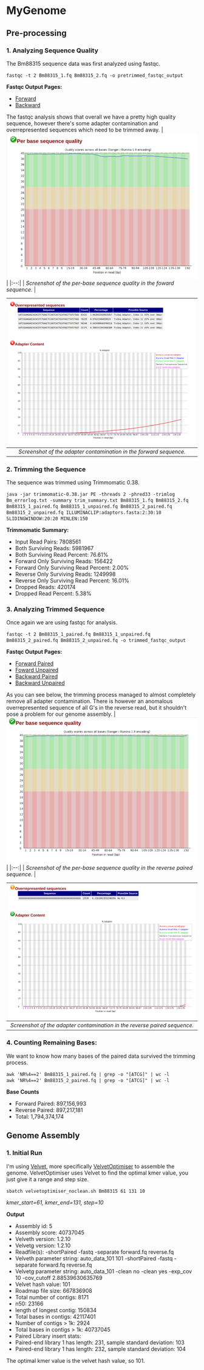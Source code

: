 # MyGenome
## Pre-processing
### 1. Analyzing Sequence Quality
The Bm88315 sequence data was first analyzed using fastqc.
```
fastqc -t 2 Bm88315_1.fq Bm88315_2.fq -o pretrimmed_fastqc_output
```
**Fastqc Output Pages:**
* [Forward](https://wkamp.github.io/MyGenome/data/fastqc_output/pretrimmed_Bm88315_1_fastqc.html)
* [Backward](https://wkamp.github.io/MyGenome/data/fastqc_output/pretrimmed_Bm88315_2_fastqc.html)

The fastqc analysis shows that overall we have a pretty high quality sequence, however there's some adapter contamination and overrepresented sequences which need to be trimmed away.
| ![Per-base sequence quality in the foward sequence](data/fastqc_output/pretrimmed_forward_quality.png) | 
|:--:| 
| *Screenshot of the per-base sequence quality in the foward sequence.* |

| ![Forward adapter contamination](data/fastqc_output/pretimmed_forward_adapter.png) | 
|:--:| 
| *Screenshot of the adapter contamination in the forward sequence.* |

### 2. Trimming the Sequence
The sequence was trimmed using Trimmomatic 0.38.
```
java -jar trimmomatic-0.38.jar PE -threads 2 -phred33 -trimlog Bm_errorlog.txt -summary trim_summary.txt Bm88315_1.fq Bm88315_2.fq Bm88315_1_paired.fq Bm88315_1_unpaired.fq Bm88315_2_paired.fq Bm88315_2_unpaired.fq ILLUMINACLIP:adaptors.fasta:2:30:10 SLIDINGWINDOW:20:20 MINLEN:150
```
**Trimmomatic Summary:**
* Input Read Pairs: 7808561
* Both Surviving Reads: 5981967
* Both Surviving Read Percent: 76.61%
* Forward Only Surviving Reads: 156422
* Forward Only Surviving Read Percent: 2.00%
* Reverse Only Surviving Reads: 1249998
* Reverse Only Surviving Read Percent: 16.01%
* Dropped Reads: 420174
* Dropped Read Percent: 5.38%

### 3. Analyzing Trimmed Sequence
Once again we are using fastqc for analysis.
```
fastqc -t 2 Bm88315_1_paired.fq Bm88315_1_unpaired.fq Bm88315_2_paired.fq Bm88315_2_unpaired.fq -o trimmed_fastqc_output
```
**Fastqc Output Pages:**
* [Forward Paired](https://wkamp.github.io/MyGenome/data/fastqc_output/trimmed_Bm88315_1_paired_fastqc.html)
* [Foward Unpaired](https://wkamp.github.io/MyGenome/data/fastqc_output/trimmed_Bm88315_1_unpaired_fastqc.html)
* [Backward Paired](https://wkamp.github.io/MyGenome/data/fastqc_output/trimmed_Bm88315_2_paired_fastqc.html)
* [Backward Unpaired](https://wkamp.github.io/MyGenome/data/fastqc_output/trimmed_Bm88315_2_unpaired_fastqc.html)

As you can see below, the trimming process managed to almost completely remove all adapter contamination. There is however an anomalous overrepresented sequence of all G's in the reverse read, but it shouldn't pose a problem for our genome assembly. 
| ![Per-base sequence quality in the reverse paired sequence](data/fastqc_output/trimmed_reverse_paired_quality.png) | 
|:--:| 
| *Screenshot of the per-base sequence quality in the reverse paired sequence.* |

| ![adapter contamination in the reverse paired sequence](data/fastqc_output/trimmed_reverse_paired_adapter.png) | 
|:--:| 
| *Screenshot of the adapter contamination in the reverse paired sequence.* |

### 4. Counting Remaining Bases:
We want to know how many bases of the paired data survived the trimming process.
```
awk 'NR%4==2' Bm88315_1_paired.fq | grep -o "[ATCG]" | wc -l
awk 'NR%4==2' Bm88315_2_paired.fq | grep -o "[ATCG]" | wc -l
```
**Base Counts**
* Forward Paired: 897,156,993 
* Reverse Paired: 897,217,181
* Total: 1,794,374,174

## Genome Assembly
### 1. Initial Run
I'm using [Velvet](https://en.wikipedia.org/wiki/Velvet_assembler), more specifically [VelvetOptimiser](https://github.com/tseemann/VelvetOptimiser/tree/master) to assemble the genome. VelvetOptimiser uses Velvet to find the optimal kmer value, you just give it a range and step size.
```
sbatch velvetoptimiser_noclean.sh Bm88315 61 131 10
```
*kmer_start=61, kmer_end=131, step=10*

**Output**
* Assembly id: 5
* Assembly score: 40737045
* Velveth version: 1.2.10
* Velvetg version: 1.2.10
* Readfile(s): -shortPaired -fastq -separate forward.fq reverse.fq
* Velveth parameter string: auto_data_101 101  -shortPaired -fastq -separate forward.fq reverse.fq
* Velvetg parameter string: auto_data_101  -clean no -clean yes -exp_cov 10 -cov_cutoff 2.88539630635769
* Velvet hash value: 101
* Roadmap file size: 667836908
* Total number of contigs: 8171
* n50: 23166
* length of longest contig: 150834
* Total bases in contigs: 42117401
* Number of contigs > 1k: 2924
* Total bases in contigs > 1k: 40737045
* Paired Library insert stats:
* Paired-end library 1 has length: 231, sample standard deviation: 103
* Paired-end library 1 has length: 232, sample standard deviation: 104

The optimal kmer value is the velvet hash value, so 101.
